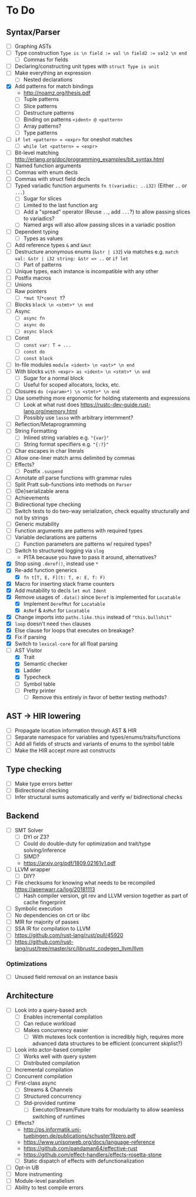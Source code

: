 # To Do

## Syntax/Parser

- [ ] Graphing ASTs
- [ ] Type construction `Type is \n field := val \n field2 := val2 \n end`
  - [ ] Commas for fields
- [ ] Declaring/constructing unit types with `struct Type is unit`
- [ ] Make everything an expression
  - [ ] Nested declarations
- [x] Add patterns for match bindings
  - http://noamz.org/thesis.pdf
  - [ ] Tuple patterns
  - [ ] Slice patterns
  - [ ] Destructure patterns
  - [ ] Binding on patterns `<ident> @ <pattern>`
  - [ ] Array patterns?
  - [ ] Type patterns
- [ ] `if let <pattern> = <expr>` for oneshot matches
  - [ ] `while let <pattern> = <expr>`
- [ ] Bit-level matching http://erlang.org/doc/programming_examples/bit_syntax.html
- [ ] Named function arguments
- [ ] Commas with enum decls
- [ ] Commas with struct field decls
- [ ] Typed variadic function arguments `fn t(variadic: ..i32)` (Either `..` or `...`)
  - [ ] Sugar for slices
  - [ ] Limited to the last function arg
  - [ ] Add a "spread" operator (Reuse `..`, add `...`?) to allow passing slices to variadics?
  - [ ] Named args will also allow passing slices in a variadic position
- [ ] Dependent typing
  - [ ] Types as values
- [ ] Add reference types `&` and `&mut`
- [ ] Destructure anonymous enums (`&str | i32`) via matches e.g. `match val: &str | i32 string: &str => ..` or `if let`
  - [ ] Part of patterns
- [ ] Unique types, each instance is incompatible with any other
- [ ] Postfix macros
- [ ] Unions
- [ ] Raw pointers
  - [ ] `*mut T`/`*const T`?
- [ ] Blocks `block \n <stmt>* \n end`
- [ ] Async
  - [ ] `async fn`
  - [ ] `async do`
  - [ ] `async block`
- [ ] Const
  - [ ] `const var: T = ...`
  - [ ] `const do`
  - [ ] `const block`
- [ ] In-file modules `module <ident> \n <ast>* \n end`
- [ ] With blocks `with <expr> as <ident> \n <stmt>* \n end`
  - [ ] Sugar for a normal block
  - [ ] Useful for scoped allocators, locks, etc.
- [ ] Closures `do (<param>*) \n <stmt>* \n end`
- [ ] Use something more ergonomic for holding statements and expressions
  - [ ] Look at what rust does https://rustc-dev-guide.rust-lang.org/memory.html
  - [ ] Possibly use `lasso` with arbitrary internment?
- [ ] Reflection/Metaprogramming
- [ ] String Formatting
  - [ ] Inlined string variables e.g. `"{var}"`
  - [ ] String format specifiers e.g. `"{:?}"`
- [ ] Char escapes in char literals
- [ ] Allow one-liner match arms delimited by commas
- [ ] Effects?
  - [ ] Postfix `.suspend`
- [ ] Annotate *all* parse functions with grammar rules
- [ ] Split Pratt sub-functions into methods on `Parser`
- [ ] {De}serializable arena
- [ ] Achievements
- [ ] Bidirectional type checking
- [ ] Switch tests to do two-way serialization, check equality structurally and not by strings
- [ ] Generic mutability
- [ ] Function arguments are patterns with required types
- [ ] Variable declarations are patterns
  - [ ] Function parameters are patterns w/ required types?
- [ ] Switch to structured logging via `slog`
  - PITA because you have to pass it around, alternatives?
- [x] Stop using `.deref()`, instead use `*`
- [x] Re-add function generics
  - [x] `fn t[T, E, F](t: T, e: E, f: F)`
- [x] Macro for inserting stack frame counters
- [x] Add mutability to decls `let mut Ident`
- [x] Remove usages of `.data()` since `Deref` is implemented for `Locatable`
  - [x] Implement `DerefMut` for `Locatable`
  - [x] `AsRef` & `AsMut` for `Locatable`
- [x] Change imports into `paths.like.this` instead of `"this.bullshit"`
- [x] `loop` doesn't need `then` clauses
- [x] Else clause for loops that executes on breakage?
- [x] Fix if parsing
- [x] Switch to `lexical-core` for all float parsing
- [ ] AST Visitor
  - [x] Trait
  - [x] Semantic checker
  - [x] Ladder
  - [x] Typecheck
  - [ ] Symbol table
  - [ ] Pretty printer
    - [ ] Remove this entirely in favor of better testing methods?

## AST -> HIR lowering

- [ ] Propagate location information through AST & HIR
- [ ] Separate namespace for variables and types/enums/traits/functions
- [ ] Add all fields of structs and variants of enums to the symbol table
- [ ] Make the HIR accept more ast constructs

## Type checking

- [ ] Make type errors better
- [ ] Bidirectional checking
- [ ] Infer structural sums automatically and verify w/ bidirectional checks

## Backend

- [ ] SMT Solver
  - [ ] DYI or Z3?
  - [ ] Could do double-duty for optimization and trait/type solving/inference
  - [ ] SIMD?
  - https://arxiv.org/pdf/1809.02161v1.pdf
- [ ] LLVM wrapper
  - [ ] DIY?
- [ ] File checksums for knowing what needs to be recompiled https://apenwarr.ca/log/20181113
  - [ ] Hash compiler version, git rev and LLVM version together as part of cache fingerprint
- [ ] Symbolic execution
- [ ] No dependencies on crt or libc
- [ ] MIR for majority of passes
- [ ] SSA IR for compilation to LLVM
- [ ] https://github.com/rust-lang/rust/pull/45920
- [ ] https://github.com/rust-lang/rust/tree/master/src/librustc_codegen_llvm/llvm

### Optimizations

- [ ] Unused field removal on an instance basis

## Architecture

- [ ] Look into a query-based arch
  - [ ] Enables incremental compilation
  - [ ] Can reduce workload
  - [ ] Makes concurrency easier
    - [ ] With mutexes lock contention is incredibly high, requires more advanced data structures to be efficient (concurrent skiplist?)
- [ ] Look into actor-based compiler
  - [ ] Works well with query system
  - [ ] Distributed compilation
- [ ] Incremental compilation
- [ ] Concurrent compilation
- [ ] First-class async
  - [ ] Streams & Channels
  - [ ] Structured concurrency
  - [ ] Std-provided runtime
    - [ ] Executor/Stream/Future traits for modularity to allow seamless switching of runtimes
- [ ] Effects?
  - http://ps.informatik.uni-tuebingen.de/publications/schuster19zero.pdf
  - https://www.unisonweb.org/docs/language-reference
  - https://github.com/pandaman64/effective-rust
  - https://github.com/effect-handlers/effects-rosetta-stone
  - [ ] Static dispatch of effects with defunctionalization
- [ ] Opt-in UB
- [ ] More instrumenting
- [ ] Module-level parallelism
- [ ] Ability to test compile errors
